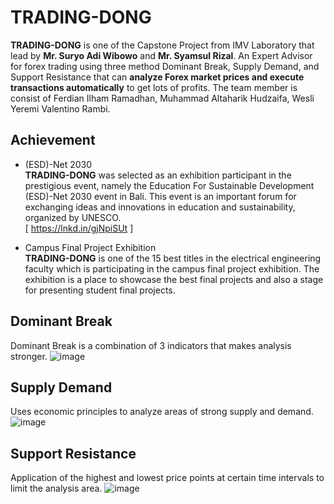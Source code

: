 # TRADING-DONG
**TRADING-DONG** is one of the Capstone Project from IMV Laboratory that lead by **Mr. Suryo Adi Wibowo**  and **Mr. Syamsul Rizal**. An Expert Advisor for forex trading using three method Dominant Break, Supply  Demand, and Support Resistance that can **analyze Forex market prices and execute transactions automatically** to get lots of profits. The team member is  consist of Ferdian Ilham Ramadhan, Muhammad Altaharik Hudzaifa, Wesli Yeremi Valentino Rambi.

## Achievement
* (ESD)-Net 2030 <br>
**TRADING-DONG** was selected as an exhibition participant in the prestigious event, namely the Education For Sustainable Development (ESD)-Net 2030 event in Bali. This event is an important forum for exchanging ideas and innovations in education and sustainability, organized by UNESCO. <br>
[ https://lnkd.in/gjNpiSUt ]

* Campus Final Project Exhibition <br>
**TRADING-DONG** is one of the 15 best titles in the electrical engineering faculty which is participating in the campus final project exhibition. The exhibition is a place to showcase the best final projects and also a stage for presenting student final projects. <br>

## Dominant Break
Dominant Break is a combination of 3 indicators that makes analysis stronger.
![image](https://user-images.githubusercontent.com/75151812/236784098-81bbb04c-888a-4e8b-aed9-a3c6a3541d5c.png)
<br>

## Supply Demand
Uses economic principles to analyze areas of strong supply and demand.
![image](https://user-images.githubusercontent.com/75151812/236784379-b32b77f4-e54c-404c-ba40-bb46966c232d.png)
<br>

## Support Resistance
Application of the highest and lowest price points at certain time intervals to limit the analysis area.
![image](https://user-images.githubusercontent.com/75151812/236784349-a7e5aa05-1554-459d-8d0e-ce4c4adff31e.png)

